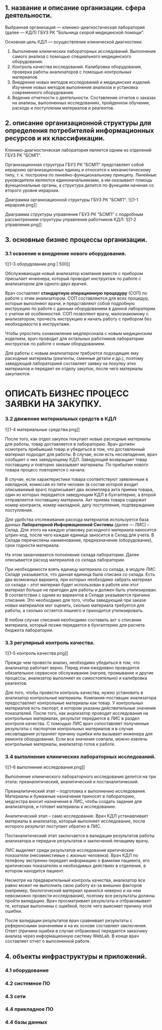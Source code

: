 ## 1. название и описание организации. сфера деятельности.
Выбранная организация — клинико-диагностическая лаборатория (далее — КДЛ) ГБУЗ РК "Больница скорой медицинской помощи".

Основная цель КДЛ — осуществление клинической диагностики.
1. Выполнение клинических лабораторных исследований. Выполнение самого анализа с помощью специального медицинского оборудования.
2. Контроль качества исследований. Калибровка оборудования, проверка работы анализаторов с помощью контрольных материалов. 
3. Внедрение новых методов исследований и медицинских изделий. Изучение новых методов выполнения анализов и установка современного оборудования.
4. Ведение отчетности о деятельности. Составление отчетов о заказах на анализы, выполненных исследованиях, пройденном обучении, расходе и поступлении материалов и реагентов.

## 2. описание организационной структуры для определения потребителей информационных ресурсов и их классификации.
Клинико-диагностическая лаборатория является одним из отделений ГБУЗ РК "БСМП".

Организационная структура ГБУЗ РК "БСМП" представляет собой иерархию организационных единиц и относится к механистическому типу, т. к. построена по линейно-функциональному принципу. Линейные руководители являются единоначальниками, а им оказывают помощь функциональные органы, а структура делится по функциям начиная со второго уровня иерархии.

Диаграмма организационной структуры ГБУЗ РК "БСМП":
![[1-1 иерархия.png]]

Диаграмма структуры управления ГБУЗ РК "БСМП" с подробным рассмотрением структуры управления работников КДЛ:
![[1-2 управление.png]]

## 3. основные бизнес процессы организации.
### 3.1 освоение и внедрение нового оборудования.
![[1-3 оборудование.png | 500]]

Обслуживающая новый анализатор компания вместе с прибором присылает инженера, который проводит инструктаж по работе с анализатором для одного-двух врачей.

Врач составляет **стандартную операционную процедуру** (СОП) по работе с этим анализатором. СОП составляются для всех процедур, которые выполняют врачи, и представляют собой подробную инструкцию по работе с данным оборудованием в данной лаборатории с учетом её особенностей. СОП позволяют врачу, малознакомому с анализатором, прочесть инструкцию и начать работу с прибором без необходимости в инструктаже.

Чтобы упростить ознакомление медперсонала с новым медицинским изделием, врач проводит для остальных работников лаборатории инструктаж по работе с новым оборудованием.

Для работы с новым анализатором требуются подходящие ему расходные материалы (реагенты, сменные детали и др.), поэтому заведующий лабораторией составляет заявку на покупку этих материалов и передает ее отделу закупок, после чего материалы закупаются. 

# ОПИСАТЬ БИЗНЕС ПРОЦЕСС ЗАЯВКИ НА ЗАКУПКУ.

### 3.2 движение материальных средств в КДЛ

![[1-4 материальные средства.png]]

После того, как отдел закупок покупает новые расходные материалы для работы, товар доставляется в лабораторию. Врач должен осмотреть прибывший товар и убедиться в том, что доставленный материал подходит для работы. В случае, если есть несовпадения, врач сообщает о них заведующему КДЛ. Заведующий возвращает товар поставщику и повторно заказывает материалы. По прибытии нового товара процесс повторяется с начала.

В случае, если характеристики товара соответствуют заявленным в накладной, комиссия из пяти человек (в состав которой входит описываемый врач) подписывает два экземпляра акта приема товара, один из которых передается заведующим КДЛ в бухгалтерию, а второй отправляется поставщику материала. Акт приема товара содержит номер контракта, номер накладной, дату поступления, подтверждение поступления.

Для удобства отслеживания расхода материалов используется база данных **Лабораторной Информационной Системы** (далее — ЛИС) – Склад. Для этого на каждую упаковку расходного материала наносится штрих-код, после чего каждая единица заносится в Склад для учета. В Складе перечислены наименование, предназначение (оборудование), срок годности материала.

На этом заканчивается пополнение склада лаборатории. Далее описывается расход материалов со склада лаборатории.

При необходимости взять единицу материала со склада, в модуле ЛИС Складе указывается, что данная единица была списана со склада. Есть два возможных варианта, при которых необходимо забрать материал со склада – этот материал будет использован в работе или этот материал больше не пригоден для работы и должен быть утилизирован. В соответствии с одним из вариантов в Складе указывается причина списания. Это необходимо для того, чтобы заведующий при заказе новых материалов мог оценить, сколько материала требуется для работы, а сколько остается лишнего и приходится утилизировать.

В любом случае списания необходимо составить акт о списании материала, который позже передается в бухгалтерию для расчета бюджета лаборатории.

### 3.3 регулярный контроль качества.
![[1-5 контроль качества.png]]

Прежде чем провести анализ, необходимо убедиться в том, что анализатор работает верно. Перед этим ежедневно проводится обязательное сервисное обслуживание (нагрев, промывание и другие процессы, анализатор выполняет их самостоятельно) и калибровка реагентов.

Для того, чтобы провести контроль качества, нужно установить в анализатор контрольные материалы. Компания-поставщик анализатора предоставляет контрольные материалы как товар. У контрольных материалов есть паспорт, в котором указаны действительные значения показателей. После того, как анализатор проводит исследования на контрольных материалах, результат передается в ЛИС в раздел контроля качества. С помощью ЛИС врач сопоставляет полученные результаты с паспортом контрольных материалов и в случае несовпадения устраняет причину ошибки или вызывает инженера для ремонта оборудования. Если все значения совпали, можно извлечь контрольные материалы, анализатор готов к работе.

### 3.4 выполнение клинических лабораторных исследований.
![[1-6 выполнение исследования.png]]

Выполнение клинического лабораторного исследования делится на три этапа: преаналитический, аналитический и постаналитический.

Преаналитический этап – подготовка к выполнению исследования. Материалы и бумажные назначения приносят в лабораторию, медсестра вносит назначения в ЛИС, чтобы создать задания для анализаторов, и готовит материалы к исследованию.

Аналитический этап – само исследование. Врач КДЛ устанавливает материалы в анализатор, который выполняет исследование, после которого результат поступает обратно в ЛИС.

Постаналитический этап заключается в валидации результатов работы анализатора и передаче результатов и заключений лечащему врачу.

ЛИС выделяет среди результатов исследования критические показатели (несовместимые с жизнью человека). Врач КДЛ по телефону экстренно передает информацию о фамилии пациента, его критических показателях и необходимых действиях в отделение, в котором находится пациент.

Несмотря на предварительный контроль качества, анализатор все равно может не выполнить свою работу из-за внешних факторов (например, биологический материал хранился неверно и на нем невозможно провести исследования), поэтому все результаты должны пройти валидацию. Врач просматривает результаты и отбраковывает те, которые выполнены с ошибкой, после чего выясняет причину этой ошибки.

После валидации результатов врач сравнивает результаты с референсными значениями и на их основе составляет заключения. Ответ (причина ошибки в случае отбраковки) передается заказчику анализа через информационную систему WebLab. В конце врач составляет отчет о выполненной работе.

## 4. объекты инфраструктуры и приложений.
### 4.1 оборудование
### 4.2 системное ПО
### 4.3 сети
### 4.4 прикладное ПО
### 4.4 базы данных